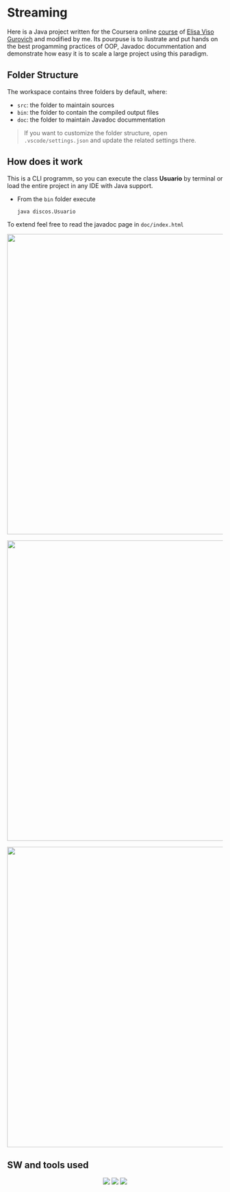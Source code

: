 # Streaming

Here is a Java project written for the Coursera online [course](https://mx.coursera.org/learn/introduccion-java) of [Elisa Viso Gurovich](https://www.coursera.org/instructor/elisa-viso) and modified by me. Its pourpuse is to ilustrate and put hands on the best progamming practices of OOP, Javadoc docummentation and demonstrate how easy it is to scale a large project using this paradigm.  

## Folder Structure
The workspace contains three folders by default, where:

- `src`: the folder to maintain sources
- `bin`: the folder to contain the compiled output files 
- `doc`: the folder to maintain Javadoc docummentation

> If you want to customize the folder structure, open `.vscode/settings.json` and update the related settings there.

## How does it work
This is a CLI programm, so you can execute the class **Usuario** by terminal or load the entire project in any IDE with Java support.

- From the `bin` folder execute
  ```
  java discos.Usuario
  ```
To extend feel free to read the javadoc page in  `doc/index.html`
<p align="center">
   <img src="https://user-images.githubusercontent.com/22565959/215163396-7b3f748d-f199-40af-9a03-0602dc56a95b.png" width="700"/>
</p>  

<p align="center">
   <img src="https://user-images.githubusercontent.com/22565959/215163464-51417d32-51de-4e8a-9f58-596fb469a58b.png" width="700"/>
</p> 

<p align="center">
   <img src="https://user-images.githubusercontent.com/22565959/215163538-e9d16e77-840f-4b31-a459-a1584f8d6ab7.png" width="700"/>
</p> 


## SW and tools used
<p align="center">
   <img src="https://img.shields.io/badge/Visual%20Studio%20Code-0078d7.svg?style=for-the-badge&logo=visual-studio-code&logoColor=white"/>
   <img src="https://img.shields.io/badge/java-%23ED8B00.svg?style=for-the-badge&logo=java&logoColor=white"/>
   <img src="https://img.shields.io/badge/Coursera-%230056D2.svg?style=for-the-badge&logo=Coursera&logoColor=white"/>
</p>  

